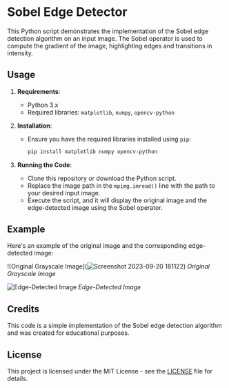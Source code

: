 # Sobel Edge Detector

This Python script demonstrates the implementation of the Sobel edge detection algorithm on an input image. The Sobel operator is used to compute the gradient of the image, highlighting edges and transitions in intensity.

## Usage

1. **Requirements**:
   - Python 3.x
   - Required libraries: `matplotlib`, `numpy`, `opencv-python`

2. **Installation**:
   - Ensure you have the required libraries installed using `pip`:
     ```bash
     pip install matplotlib numpy opencv-python
     ```

3. **Running the Code**:
   - Clone this repository or download the Python script.
   - Replace the image path in the `mpimg.imread()` line with the path to your desired input image.
   - Execute the script, and it will display the original image and the edge-detected image using the Sobel operator.

## Example

Here's an example of the original image and the corresponding edge-detected image:

![Original Grayscale Image](![Screenshot 2023-09-20 181122](https://github.com/Vortex-21/Edge-Detector/assets/101874272/db96f839-ca35-412b-a05d-1130f7d6edc7))
*Original Grayscale Image*

![Edge-Detected Image](edge_detected_image.png)
*Edge-Detected Image*

## Credits

This code is a simple implementation of the Sobel edge detection algorithm and was created for educational purposes.

## License

This project is licensed under the MIT License - see the [LICENSE](LICENSE) file for details.

